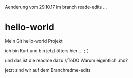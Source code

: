 ﻿Aenderung vom 29.10.17 im branch reade-edits ...

# hello-world
Mein Git hello-world Projekt

ich bin Kurt und bin jetzt öfters hier ... ;-)

und das ist die readme dazu //ToDO Warum eigentlich .md?

jetzt sind wir auf dem Branchredme-edits
